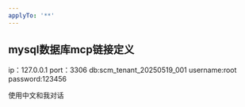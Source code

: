 ```yaml
---
applyTo: '**'
---
```


## mysql数据库mcp链接定义
ip：127.0.0.1
port：3306
db:scm_tenant_20250519_001
username:root
password:123456

使用中文和我对话